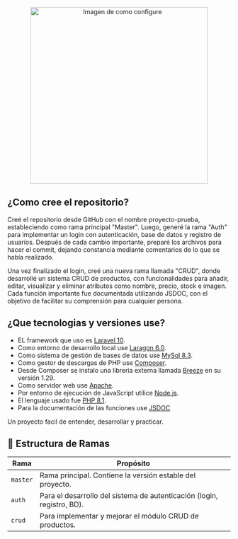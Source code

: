 <p align="center"><a href="https://github.com/Erickpe8" target="_blank"><img src="https://sdmntprsouthcentralus.oaiusercontent.com/files/00000000-5d3c-51f7-901e-503f3a84db07/raw?se=2025-04-04T15%3A40%3A24Z&sp=r&sv=2024-08-04&sr=b&scid=3b1c68e1-95b5-5868-8bcb-c71b30cb370c&skoid=365eb242-95ba-4335-a618-2c9f8f766a86&sktid=a48cca56-e6da-484e-a814-9c849652bcb3&skt=2025-04-04T10%3A52%3A35Z&ske=2025-04-05T10%3A52%3A35Z&sks=b&skv=2024-08-04&sig=cgSw4z6sla5lHxKPMws6Gzh4mk4wOHobF6yJ7sh1tL0%3D" width="400" alt="Imagen de como configure"></a></p>

## ¿Como cree el repositorio?
Creé el repositorio desde GitHub con el nombre proyecto-prueba, estableciendo como rama principal "Master". Luego, generé la rama "Auth" para implementar un login con autenticación, base de datos y registro de usuarios. Después de cada cambio importante, preparé los archivos para hacer el commit, dejando constancia mediante comentarios de lo que se había realizado.

Una vez finalizado el login, creé una nueva rama llamada "CRUD", donde desarrollé un sistema CRUD de productos, con funcionalidades para añadir, editar, visualizar y eliminar atributos como nombre, precio, stock e imagen. Cada función importante fue documentada utilizando JSDOC, con el objetivo de facilitar su comprensión para cualquier persona.

## ¿Que tecnologias y versiones use?
- EL framework que uso es [Laravel 10](https://laravel.com/docs/10.x/installation).
- Como entorno de desarrollo local use [Laragon 6.0](https://www.filehorse.com/es/download-laragon/74355/).
- Como sistema de gestión de bases de datos use [MySql 8.3](https://dev.mysql.com/doc/relnotes/mysql/8.3/en/news-8-3-0.html).
- Como gestor de descargas de PHP use [Composer](https://getcomposer.org/download/).
- Desde Composer se instalo una libreria externa llamada [Breeze](https://laravel.com/docs/10.x/starter-kits) en su versión 1.29.
- Como servidor web use [Apache](https://httpd.apache.org/download.cgi).
- Por entorno de ejecución de JavaScript utilice [Node.js](https://nodejs.org/es/blog/release/v18.0.0).
- El lenguaje usado fue [PHP 8.1](https://www.php.net/releases/8.1/en.php).
- Para la documentación de las funciones use [JSDOC](https://jsdoc.app/)

Un proyecto facil de entender, desarrollar y practicar.

## 🌿 Estructura de Ramas

| Rama    | Propósito                                                                 |
|---------|---------------------------------------------------------------------------|
| `master` | Rama principal. Contiene la versión estable del proyecto.               |
| `auth`   | Para el desarrollo del sistema de autenticación (login, registro, BD).  |
| `crud`   | Para implementar y mejorar el módulo CRUD de productos.                 |
